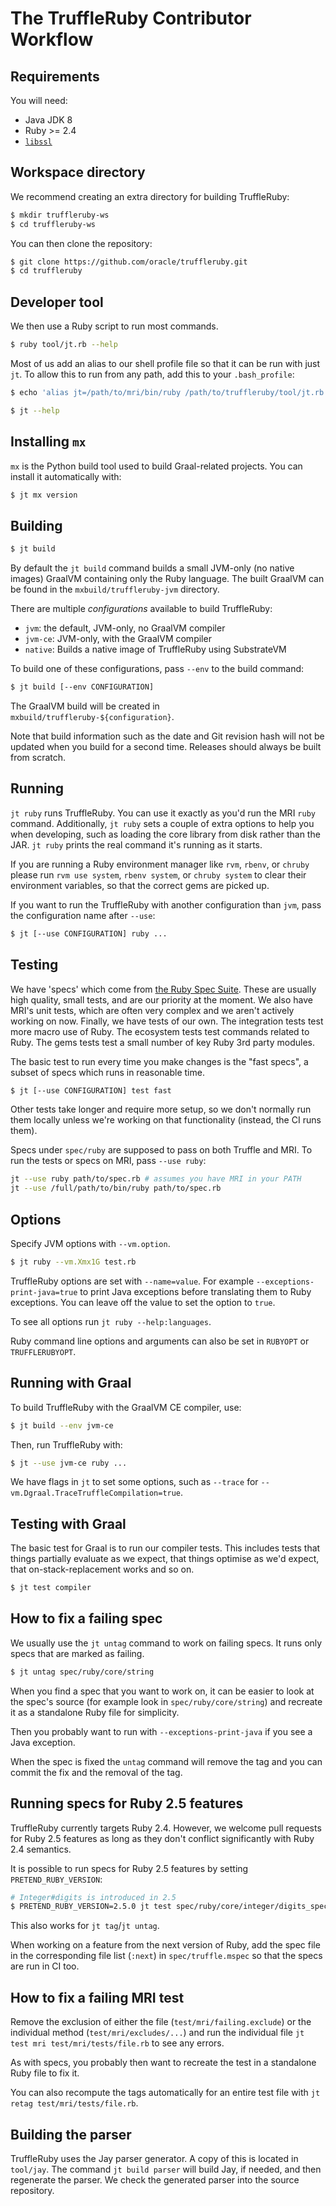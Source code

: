 # The TruffleRuby Contributor Workflow

## Requirements

You will need:

* Java JDK 8
* Ruby >= 2.4
* [`libssl`](../user/installing-libssl.md)

## Workspace directory

We recommend creating an extra directory for building TruffleRuby:

```bash
$ mkdir truffleruby-ws
$ cd truffleruby-ws
```

You can then clone the repository:
```bash
$ git clone https://github.com/oracle/truffleruby.git
$ cd truffleruby
```

## Developer tool

We then use a Ruby script to run most commands.

```bash
$ ruby tool/jt.rb --help
```

Most of us add an alias to our shell profile file so that it can be run with
just `jt`. To allow this to run from any path, add this to your `.bash_profile`:

```bash
$ echo 'alias jt=/path/to/mri/bin/ruby /path/to/truffleruby/tool/jt.rb' >> ~/.bash_profile
```

```bash
$ jt --help
```

## Installing `mx`

`mx` is the Python build tool used to build Graal-related projects.
You can install it automatically with:

```bash
$ jt mx version
```

## Building

```bash
$ jt build
```

By default the `jt build` command builds a small JVM-only (no native images)
GraalVM containing only the Ruby language. The built GraalVM can be found in the
`mxbuild/truffleruby-jvm` directory.

There are multiple *configurations* available to build TruffleRuby:
* `jvm`: the default, JVM-only, no GraalVM compiler
* `jvm-ce`: JVM-only, with the GraalVM compiler
* `native`: Builds a native image of TruffleRuby using SubstrateVM

To build one of these configurations, pass `--env` to the build command:
```bash
$ jt build [--env CONFIGURATION]
```

The GraalVM build will be created in `mxbuild/truffleruby-${configuration}`.

Note that build information such as the date and Git revision hash will not be
updated when you build for a second time. Releases should always be built from
scratch.

## Running

`jt ruby` runs TruffleRuby. You can use it exactly as you'd run the MRI `ruby`
command. Additionally, `jt ruby` sets a couple of extra options to help you when
developing, such as loading the core library from disk rather than the JAR.
`jt ruby` prints the real command it's running as it starts.

If you are running a Ruby environment manager like `rvm`, `rbenv`, or `chruby`
please run `rvm use system`, `rbenv system`, or `chruby system` to clear their
environment variables, so that the correct gems are picked up.

If you want to run the TruffleRuby with another configuration than `jvm`, pass
the configuration name after `--use`:
```bash
$ jt [--use CONFIGURATION] ruby ...
```

## Testing

We have 'specs' which come from [the Ruby Spec Suite](https://github.com/ruby/spec).
These are usually high quality, small tests, and are our priority at the moment.
We also have MRI's unit tests, which are often very complex and we aren't
actively working on now. Finally, we have tests of our own. The integration
tests test more macro use of Ruby. The ecosystem tests test commands related to
Ruby. The gems tests test a small number of key Ruby 3rd party modules.

The basic test to run every time you make changes is the "fast specs", a subset
of specs which runs in reasonable time.

```bash
$ jt [--use CONFIGURATION] test fast
```

Other tests take longer and require more setup, so we don't normally run them
locally unless we're working on that functionality (instead, the CI runs them).

Specs under `spec/ruby` are supposed to pass on both Truffle and MRI.
To run the tests or specs on MRI, pass `--use ruby`:
```bash
jt --use ruby path/to/spec.rb # assumes you have MRI in your PATH
jt --use /full/path/to/bin/ruby path/to/spec.rb
```

## Options

Specify JVM options with `--vm.option`.

```bash
$ jt ruby --vm.Xmx1G test.rb
```

TruffleRuby options are set with `--name=value`. For example
`--exceptions-print-java=true` to print Java exceptions before translating them
to Ruby exceptions. You can leave off the value to set the option to `true`.

To see all options run `jt ruby --help:languages`.

Ruby command line options and arguments can also be set in `RUBYOPT` or
`TRUFFLERUBYOPT`.

## Running with Graal

To build TruffleRuby with the GraalVM CE compiler, use:
```bash
$ jt build --env jvm-ce
```

Then, run TruffleRuby with:
```bash
$ jt --use jvm-ce ruby ...
```

We have flags in `jt` to set some options, such as `--trace` for
`--vm.Dgraal.TraceTruffleCompilation=true`.

## Testing with Graal

The basic test for Graal is to run our compiler tests. This includes tests that
things partially evaluate as we expect, that things optimise as we'd expect,
that on-stack-replacement works and so on.

```bash
$ jt test compiler
```

## How to fix a failing spec

We usually use the `jt untag` command to work on failing specs. It runs only
specs that are marked as failing.

```bash
$ jt untag spec/ruby/core/string
```

When you find a spec that you want to work on, it can be easier to look at the
spec's source (for example look in `spec/ruby/core/string`) and recreate it
as a standalone Ruby file for simplicity.

Then you probably want to run with `--exceptions-print-java` if you see a Java
exception.

When the spec is fixed the `untag` command will remove the tag and you can
commit the fix and the removal of the tag.

## Running specs for Ruby 2.5 features

TruffleRuby currently targets Ruby 2.4. However, we welcome pull requests for
Ruby 2.5 features as long as they don't conflict significantly with
Ruby 2.4 semantics.

It is possible to run specs for Ruby 2.5 features by setting
`PRETEND_RUBY_VERSION`:

```bash
# Integer#digits is introduced in 2.5
$ PRETEND_RUBY_VERSION=2.5.0 jt test spec/ruby/core/integer/digits_spec.rb
```

This also works for `jt tag`/`jt untag`.

When working on a feature from the next version of Ruby, add the spec file in
the corresponding file list (`:next`) in `spec/truffle.mspec` so that the
specs are run in CI too.

## How to fix a failing MRI test

Remove the exclusion of either the file (`test/mri/failing.exclude`) or the
individual method (`test/mri/excludes/...`) and run the individual file
`jt test mri test/mri/tests/file.rb` to see any errors.

As with specs, you probably then want to recreate the test in a standalone Ruby
file to fix it.

You can also recompute the tags automatically for an entire test file with
`jt retag test/mri/tests/file.rb`.

## Building the parser

TruffleRuby uses the Jay parser generator. A copy of this is located in
`tool/jay`. The command `jt build parser` will build Jay, if needed, and then
regenerate the parser. We check the generated parser into the source repository.
